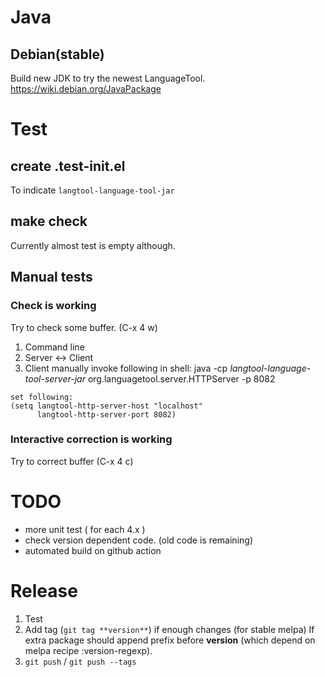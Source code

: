 # Java

## Debian(stable)

Build new JDK to try the newest LanguageTool.
https://wiki.debian.org/JavaPackage

# Test

## create .test-init.el
   To indicate `langtool-language-tool-jar`

## make check

Currently almost test is empty although.

## Manual tests

### Check is working

Try to check some buffer. (C-x 4 w)

  1. Command line
  2. Server <-> Client
  3. Client
    manually invoke following in shell:
    java -cp *langtool-language-tool-server-jar* org.languagetool.server.HTTPServer -p 8082
    
    set following:
    (setq langtool-http-server-host "localhost"
          langtool-http-server-port 8082)

### Interactive correction is working

Try to correct buffer (C-x 4 c)


# TODO

- more unit test ( for each 4.x )
- check version dependent code. (old code is remaining)
- automated build on github action


# Release

1. Test
2. Add tag (`git tag **version**`) if enough changes (for stable melpa)
   If extra package should append prefix before **version** (which depend on melpa recipe :version-regexp).
3. `git push` / `git push --tags`

